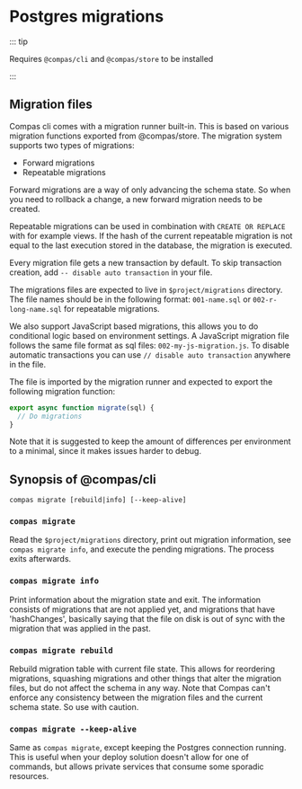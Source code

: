 # Postgres migrations

::: tip

Requires `@compas/cli` and `@compas/store` to be installed

:::

## Migration files

Compas cli comes with a migration runner built-in. This is based on various
migration functions exported from @compas/store. The migration system supports
two types of migrations:

- Forward migrations
- Repeatable migrations

Forward migrations are a way of only advancing the schema state. So when you
need to rollback a change, a new forward migration needs to be created.

Repeatable migrations can be used in combination with `CREATE OR REPLACE` with
for example views. If the hash of the current repeatable migration is not equal
to the last execution stored in the database, the migration is executed.

Every migration file gets a new transaction by default. To skip transaction
creation, add `-- disable auto transaction` in your file.

The migrations files are expected to live in `$project/migrations` directory.
The file names should be in the following format: `001-name.sql` or
`002-r-long-name.sql` for repeatable migrations.

We also support JavaScript based migrations, this allows you to do conditional
logic based on environment settings. A JavaScript migration file follows the
same file format as sql files: `002-my-js-migration.js`. To disable automatic
transactions you can use `// disable auto transaction` anywhere in the file.

The file is imported by the migration runner and expected to export the
following migration function:

```js
export async function migrate(sql) {
  // Do migrations
}
```

Note that it is suggested to keep the amount of differences per environment to a
minimal, since it makes issues harder to debug.

## Synopsis of @compas/cli

`compas migrate [rebuild|info] [--keep-alive]`

### `compas migrate`

Read the `$project/migrations` directory, print out migration information, see
`compas migrate info`, and execute the pending migrations. The process exits
afterwards.

### `compas migrate info`

Print information about the migration state and exit. The information consists
of migrations that are not applied yet, and migrations that have 'hashChanges',
basically saying that the file on disk is out of sync with the migration that
was applied in the past.

### `compas migrate rebuild`

Rebuild migration table with current file state. This allows for reordering
migrations, squashing migrations and other things that alter the migration
files, but do not affect the schema in any way. Note that Compas can't enforce
any consistency between the migration files and the current schema state. So use
with caution.

### `compas migrate --keep-alive`

Same as `compas migrate`, except keeping the Postgres connection running. This
is useful when your deploy solution doesn't allow for one of commands, but
allows private services that consume some sporadic resources.
